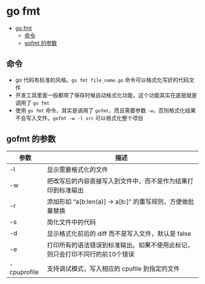 # go fmt

- [go fmt](#go-fmt)
  - [命令](#%e5%91%bd%e4%bb%a4)
  - [gofmt 的参数](#gofmt-%e7%9a%84%e5%8f%82%e6%95%b0)

## 命令

- go 代码有标准的风格。`go fmt file_name.go` 命令可以格式化写好的代码文件
- 开发工具里面一般都带了保存时候自动格式化功能，这个功能其实在底层就是调用了 `go fmt`
- 使用 `go fmt` 命令，其实是调用了 `gofmt`，而且需要参数 `-w`，否则格式化结果不会写入文件。`gofmt -w -l src` 可以格式化整个项目

## gofmt 的参数

| 参数 | 描述 |
| --- | --- |
| -l | 显示需要格式化的文件 |
| -w | 把改写后的内容直接写入到文件中，而不是作为结果打印到标准输出 |
| -r | 添加形如 “a[b:len(a)] -> a[b:]” 的重写规则，方便做批量替换 |
| -s | 简化文件中的代码 |
| -d | 显示格式化前后的 diff 而不是写入文件，默认是 false |
| -e | 打印所有的语法错误到标准输出。如果不使用此标记，则只会打印不同行的前10个错误 |
| -cpuprofile | 支持调试模式，写入相应的 cpufile 到指定的文件 |
